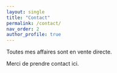 ```yaml
---
layout: single
title: "Contact"
permalink: /contact/
nav_order: 2
author_profile: true
---
```


Toutes mes affaires sont en vente directe.

Merci de prendre contact ici.



